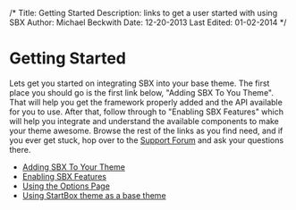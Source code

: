/*
Title: Getting Started
Description: links to get a user started with using SBX
Author: Michael Beckwith
Date: 12-20-2013
Last Edited: 01-02-2014
 */

# Getting Started

Lets get you started on integrating SBX into your base theme. The first place you should go is the first link below, "Adding SBX To You Theme". That will help you get the framework properly added and the API available for you to use. After that, follow through to "Enabling SBX Features" which will help you integrate and understand the available components to make your theme awesome. Browse the rest of the links as you find need, and if you ever get stuck, hop over to the [Support Forum](http://wpstartbox.com/support/) and ask your questions there.

* [Adding SBX To Your Theme](./adding_sbx/)
* [Enabling SBX Features](./enable_sbx_features/)
* [Using the Options Page](.//)
* [Using StartBox theme as a base theme](./startbox_as_base_theme/)
